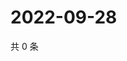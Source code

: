 # 2022-09-28

共 0 条

<!-- BEGIN WEIBO -->
<!-- 最后更新时间 Wed Sep 28 2022 23:10:19 GMT+0800 (China Standard Time) -->

<!-- END WEIBO -->
